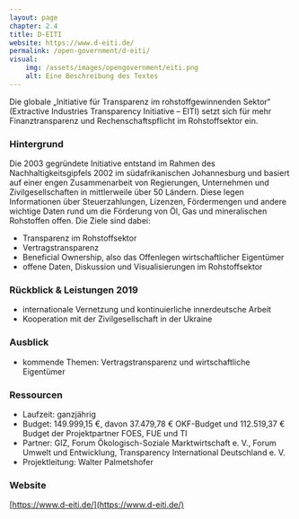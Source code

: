 ```yaml
---
layout: page
chapter: 2.4
title: D-EITI
website: https://www.d-eiti.de/
permalink: /open-government/d-eiti/
visual:
    img: /assets/images/opengovernment/eiti.png
    alt: Eine Beschreibung des Textes
---
```


Die globale „Initiative für Transparenz im rohstoffgewinnenden Sektor“ (Extractive Industries Transparency Initiative – EITI) setzt sich für mehr Finanztransparenz und Rechenschaftspflicht im Rohstoffsektor ein.

### Hintergrund

Die 2003 gegründete Initiative entstand im Rahmen des Nachhaltigkeitsgipfels 2002 im südafrikanischen Johannesburg und basiert auf einer engen Zusammenarbeit von Regierungen, Unternehmen und Zivilgesellschaften in mittlerweile über 50 Ländern. Diese legen Informationen über Steuerzahlungen, Lizenzen, Fördermengen und andere wichtige Daten rund um die Förderung von Öl, Gas und mineralischen Rohstoffen offen. Die Ziele sind dabei: 

* Transparenz im Rohstoffsektor 
* Vertragstransparenz 
* Beneficial Ownership, also das Offenlegen wirtschaftlicher Eigentümer 
* offene Daten, Diskussion und Visualisierungen im Rohstoffsektor

### Rückblick & Leistungen 2019

* internationale Vernetzung und kontinuierliche innerdeutsche Arbeit
* Kooperation mit der Zivilgesellschaft in der Ukraine

### Ausblick

* kommende Themen: Vertragstransparenz und wirtschaftliche Eigentümer

### Ressourcen

* Laufzeit: ganzjährig
* Budget: 149.999,15 €, davon 37.479,78 € OKF-Budget und 112.519,37 € Budget der Projektpartner FOES, FUE und TI
* Partner: GIZ, Forum Ökologisch-Soziale Marktwirtschaft e. V., Forum Umwelt und Entwicklung, Transparency International Deutschland e. V.
* Projektleitung: Walter Palmetshofer

### Website

[https://www.d-eiti.de/](https://www.d-eiti.de/)